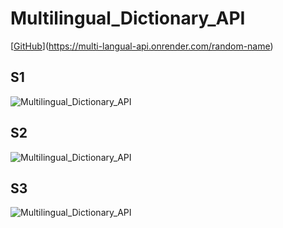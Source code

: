 # Multilingual_Dictionary_API
[[GitHub](https://multi-langual-api.onrender.com/random-name)](https://multi-langual-api.onrender.com/random-name)

## S1
![Multilingual_Dictionary_API](screenshot/api_screenshot.png)
## S2
![Multilingual_Dictionary_API](screenshot/word_detail.png)
## S3
![Multilingual_Dictionary_API](screenshot/ss8.png)
